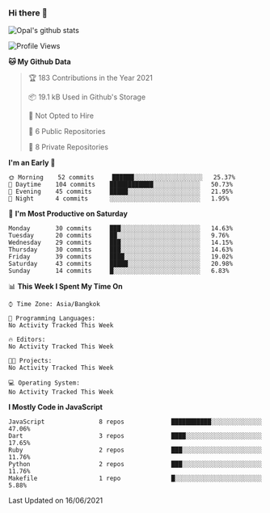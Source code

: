 ### Hi there 👋

![Opal's github stats](https://github-readme-stats.vercel.app/api?username=coolkidneversleep&count_private=true&show_icons=true&theme=radical)


<!--START_SECTION:waka-->
![Profile Views](http://img.shields.io/badge/Profile%20Views-1-blue)

**🐱 My Github Data** 

> 🏆 183 Contributions in the Year 2021
 > 
> 📦 19.1 kB Used in Github's Storage 
 > 
> 🚫 Not Opted to Hire
 > 
> 📜 6 Public Repositories 
 > 
> 🔑 8 Private Repositories  
 > 
**I'm an Early 🐤** 

```text
🌞 Morning    52 commits     ██████░░░░░░░░░░░░░░░░░░░   25.37% 
🌆 Daytime    104 commits    ████████████░░░░░░░░░░░░░   50.73% 
🌃 Evening    45 commits     █████░░░░░░░░░░░░░░░░░░░░   21.95% 
🌙 Night      4 commits      ░░░░░░░░░░░░░░░░░░░░░░░░░   1.95%

```
📅 **I'm Most Productive on Saturday** 

```text
Monday       30 commits     ███░░░░░░░░░░░░░░░░░░░░░░   14.63% 
Tuesday      20 commits     ██░░░░░░░░░░░░░░░░░░░░░░░   9.76% 
Wednesday    29 commits     ███░░░░░░░░░░░░░░░░░░░░░░   14.15% 
Thursday     30 commits     ███░░░░░░░░░░░░░░░░░░░░░░   14.63% 
Friday       39 commits     ████░░░░░░░░░░░░░░░░░░░░░   19.02% 
Saturday     43 commits     █████░░░░░░░░░░░░░░░░░░░░   20.98% 
Sunday       14 commits     █░░░░░░░░░░░░░░░░░░░░░░░░   6.83%

```


📊 **This Week I Spent My Time On** 

```text
⌚︎ Time Zone: Asia/Bangkok

💬 Programming Languages: 
No Activity Tracked This Week

🔥 Editors: 
No Activity Tracked This Week

🐱‍💻 Projects: 
No Activity Tracked This Week

💻 Operating System: 
No Activity Tracked This Week

```

**I Mostly Code in JavaScript** 

```text
JavaScript               8 repos             ███████████░░░░░░░░░░░░░░   47.06% 
Dart                     3 repos             ████░░░░░░░░░░░░░░░░░░░░░   17.65% 
Ruby                     2 repos             ███░░░░░░░░░░░░░░░░░░░░░░   11.76% 
Python                   2 repos             ███░░░░░░░░░░░░░░░░░░░░░░   11.76% 
Makefile                 1 repo              █░░░░░░░░░░░░░░░░░░░░░░░░   5.88%

```



 Last Updated on 16/06/2021
<!--END_SECTION:waka-->
